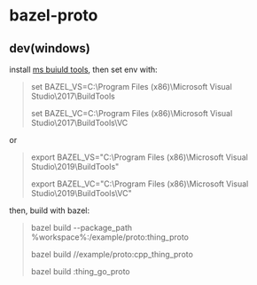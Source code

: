 # bazel-proto

## dev(windows)
install [ms buiuld tools](https://visualstudio.microsoft.com/zh-hans/downloads/?rr=https%3A%2F%2Fwww.google.com%2F), then set env with:

> set BAZEL_VS=C:\\Program Files (x86)\\Microsoft Visual Studio\\2017\\BuildTools
>
> set BAZEL_VC=C:\\Program Files (x86)\\Microsoft Visual Studio\\2017\\BuildTools\VC

or
> export BAZEL_VS="C:\\Program Files (x86)\\Microsoft Visual Studio\\2019\\BuildTools"
>
> export BAZEL_VC="C:\\Program Files (x86)\\Microsoft Visual Studio\\2019\\BuildTools\VC"


then, build with bazel:

> bazel build --package_path %workspace%:/example/proto:thing_proto
>
> bazel build //example/proto:cpp_thing_proto
>
> bazel build :thing_go_proto